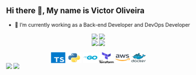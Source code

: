 ## Hi there 👋, My name is Victor Oliveira

- 🔭 I’m currently working as a Back-end Developer and DevOps Developer

<div align="center">
    <img height=190 align="center" src="https://github-readme-stats.vercel.app/api?username=VictorHugoDiasOliveira&show_icons=true&theme=tokyonight&hide_border=true&rank_icon=github" />
    <img height=190 align="center" src="https://github-readme-stats.vercel.app/api/top-langs?username=VictorHugoDiasOliveira&layout=compact&card_width=320">
</div>

<div align="center">
    <a href="https://github.com/VictorHugoDiasOliveira/InfrastructureAsCode">
    <img height=150 align="center" src="https://github-readme-stats.vercel.app/api/pin/?username=VictorHugoDiasOliveira&repo=InfrastructureAsCode" />
    </a>
    <a href="https://github.com/VictorHugoDiasOliveira/SecureFileCrypto">
    <img height=150 align="center" src="https://github-readme-stats.vercel.app/api/pin/?username=VictorHugoDiasOliveira&repo=SecureFileCrypto" />
    </a>
</div>

<div align="center"><br>
  <img align="center" alt="Ts" height="30" width="40" src="https://raw.githubusercontent.com/devicons/devicon/master/icons/typescript/typescript-plain.svg">
  <img align="center" alt="Python" height="30" width="40" src="https://raw.githubusercontent.com/devicons/devicon/master/icons/python/python-original.svg">
  <img align="center" alt="Golang" height="30" width="40" src="https://raw.githubusercontent.com/devicons/devicon/master/icons/go/go-original-wordmark.svg">
  <img align="center" alt="Terrafom" height="30" width="40" src="https://raw.githubusercontent.com/devicons/devicon/master/icons/terraform/terraform-original-wordmark.svg">
  <img align="center" alt="Aws" height="30" width="40" src="https://raw.githubusercontent.com/devicons/devicon/master/icons/amazonwebservices/amazonwebservices-original-wordmark.svg">
  <img align="center" alt="Docker" height="30" width="40" src="https://raw.githubusercontent.com/devicons/devicon/master/icons/docker/docker-original-wordmark.svg">
</div>
 
<div> 
  <a href = "mailto:victorhugodias2001@gmail.com"><img src="https://img.shields.io/badge/-Gmail-%23333?style=for-the-badge&logo=gmail&logoColor=white" target="_blank"></a>
  <a href="https://www.linkedin.com/in/victor-oliveira-523689220" target="_blank"><img src="https://img.shields.io/badge/-LinkedIn-%230077B5?style=for-the-badge&logo=linkedin&logoColor=white" target="_blank"></a> 
</div>